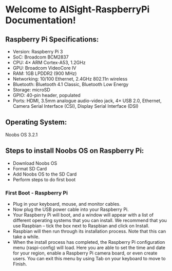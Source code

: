 # **Welcome to AISight-RaspberryPi Documentation!**

## Raspberry Pi Specifications:
* Version: Raspberry Pi 3
* SoC: Broadcom BCM2837
* CPU: 4× ARM Cortex-A53, 1.2GHz
* GPU: Broadcom VideoCore IV
* RAM: 1GB LPDDR2 (900 MHz)
* Networking: 10/100 Ethernet, 2.4GHz 802.11n wireless
* Bluetooth: Bluetooth 4.1 Classic, Bluetooth Low Energy
* Storage: microSD
* GPIO: 40-pin header, populated
* Ports: HDMI, 3.5mm analogue audio-video jack, 4× USB 2.0, Ethernet, Camera Serial Interface (CSI), Display Serial Interface (DSI)

## Operating System:
Noobs OS 3.2.1

## Steps to install Noobs OS on Raspberry Pi:
* Download Noobs OS
* Format SD Card
* Add Noobs OS to the SD Card
* Perform steps to do first boot

### First Boot - Raspberry Pi
* Plug in your keyboard, mouse, and monitor cables.
* Now plug the USB power cable into your Raspberry Pi.
* Your Raspberry Pi will boot, and a window will appear with a list of different operating systems that you can install. We       recommend that you use Raspbian – tick the box next to Raspbian and click on Install.
* Raspbian will then run through its installation process. Note that this can take a while.
* When the install process has completed, the Raspberry Pi configuration menu (raspi-config) will load. Here you are able to     set the time and date for your region, enable a Raspberry Pi camera board, or even create users. You can exit this menu by     using Tab on your keyboard to move to Finish.
